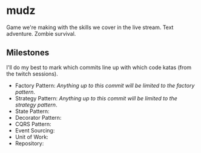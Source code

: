 # mudz
Game we're making with the skills we cover in the live stream. Text adventure. Zombie survival.

## Milestones

I'll do my best to mark which commits line up with which code katas (from the twitch sessions).

* Factory Pattern: _Anything up to this commit will be limited to the factory pattern_.
* Strategy Pattern: _Anything up to this commit will be limited to the strategy pattern_.
* State Pattern:
* Decorator Pattern:
* CQRS Pattern:
* Event Sourcing:
* Unit of Work:
* Repository:
